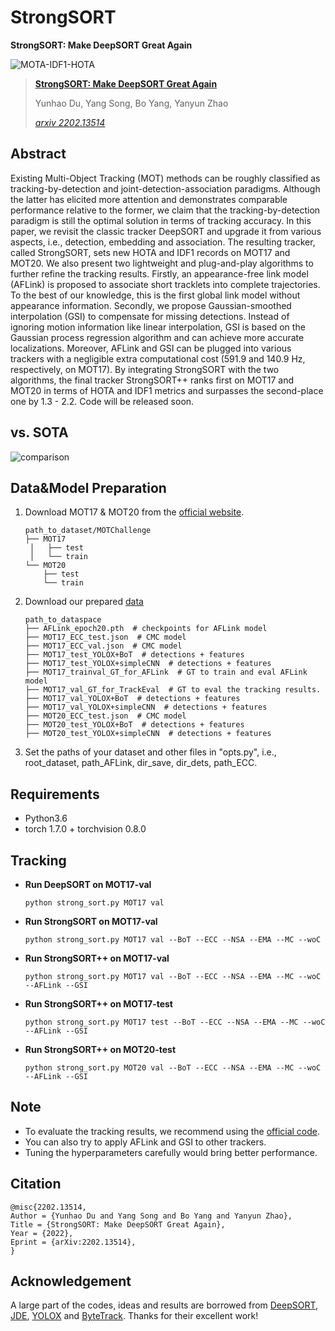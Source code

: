 # StrongSORT
**StrongSORT: Make DeepSORT Great Again**

![MOTA-IDF1-HOTA](assets/MOTA-IDF1-HOTA.png)

>**[StrongSORT: Make DeepSORT Great Again](https://arxiv.org/abs/2202.13514)**
>
>Yunhao Du, Yang Song, Bo Yang, Yanyun Zhao
>
>[*arxiv 2202.13514*](https://arxiv.org/abs/2202.13514)

## Abstract

Existing Multi-Object Tracking (MOT) methods can be roughly classified as tracking-by-detection and joint-detection-association paradigms. Although the latter has elicited more attention and demonstrates comparable performance relative to the former, we claim that the tracking-by-detection paradigm is still the optimal solution in terms of tracking accuracy. In this paper, we revisit the classic tracker DeepSORT and upgrade it from various aspects, i.e., detection, embedding and association. The resulting tracker, called StrongSORT, sets new HOTA and IDF1 records on MOT17 and MOT20. We also present two lightweight and plug-and-play algorithms to further refine the tracking results. Firstly, an appearance-free link model (AFLink) is proposed to associate short tracklets into complete trajectories. To the best of our knowledge, this is the first global link model without appearance information. Secondly, we propose Gaussian-smoothed interpolation (GSI) to compensate for missing detections. Instead of ignoring motion information like linear interpolation, GSI is based on the Gaussian process regression algorithm and can achieve more accurate localizations. Moreover, AFLink and GSI can be plugged into various trackers with a negligible extra computational cost (591.9 and 140.9 Hz, respectively, on MOT17). By integrating StrongSORT with the two algorithms, the final tracker StrongSORT++ ranks first on MOT17 and MOT20 in terms of HOTA and IDF1 metrics and surpasses the second-place one by 1.3 - 2.2. Code will be released soon.

## vs. SOTA

![comparison](assets/comparison.png)

## Data&Model Preparation

1. Download MOT17 & MOT20 from the [official website](https://motchallenge.net/).

   ```
   path_to_dataset/MOTChallenge
   ├── MOT17
   	│   ├── test
   	│   └── train
   └── MOT20
       ├── test
       └── train
   ```

2. Download our prepared [data](https://drive.google.com/drive/folders/1Zk6TaSJPbpnqbz1w4kfhkKFCEzQbjfp_?usp=sharing)

   ```
   path_to_dataspace
   ├── AFLink_epoch20.pth  # checkpoints for AFLink model
   ├── MOT17_ECC_test.json  # CMC model
   ├── MOT17_ECC_val.json  # CMC model
   ├── MOT17_test_YOLOX+BoT  # detections + features
   ├── MOT17_test_YOLOX+simpleCNN  # detections + features
   ├── MOT17_trainval_GT_for_AFLink  # GT to train and eval AFLink model
   ├── MOT17_val_GT_for_TrackEval  # GT to eval the tracking results.
   ├── MOT17_val_YOLOX+BoT  # detections + features
   ├── MOT17_val_YOLOX+simpleCNN  # detections + features
   ├── MOT20_ECC_test.json  # CMC model
   ├── MOT20_test_YOLOX+BoT  # detections + features
   ├── MOT20_test_YOLOX+simpleCNN  # detections + features
   ```

3. Set the paths of your dataset and other files in "opts.py", i.e., root_dataset, path_AFLink, dir_save, dir_dets, path_ECC. 

## Requirements

- Python3.6
- torch 1.7.0 + torchvision 0.8.0

## Tracking

- **Run DeepSORT on MOT17-val**

  ```shell
  python strong_sort.py MOT17 val
  ```

- **Run StrongSORT on MOT17-val**

  ```shell
  python strong_sort.py MOT17 val --BoT --ECC --NSA --EMA --MC --woC
  ```

- **Run StrongSORT++ on MOT17-val**

  ```shell
  python strong_sort.py MOT17 val --BoT --ECC --NSA --EMA --MC --woC --AFLink --GSI
  ```

- **Run StrongSORT++ on MOT17-test**

  ```shell
  python strong_sort.py MOT17 test --BoT --ECC --NSA --EMA --MC --woC --AFLink --GSI
  ```

- **Run StrongSORT++ on MOT20-test**

  ```shell
  python strong_sort.py MOT20 val --BoT --ECC --NSA --EMA --MC --woC --AFLink --GSI
  ```

## Note

- To evaluate the tracking results, we recommend using the [official code](https://github.com/JonathonLuiten/TrackEval).
- You can also try to apply AFLink and GSI to other trackers. 
- Tuning the hyperparameters carefully would bring better performance.

## Citation

```
@misc{2202.13514,
Author = {Yunhao Du and Yang Song and Bo Yang and Yanyun Zhao},
Title = {StrongSORT: Make DeepSORT Great Again},
Year = {2022},
Eprint = {arXiv:2202.13514},
}
```

## Acknowledgement

A large part of the codes, ideas and results are borrowed from [DeepSORT](https://github.com/nwojke/deep_sort), [JDE](https://github.com/Zhongdao/Towards-Realtime-MOT), [YOLOX](https://github.com/Megvii-BaseDetection/YOLOX) and [ByteTrack](https://github.com/ifzhang/ByteTrack). Thanks for their excellent work!

